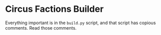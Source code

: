 # Circus Factions Builder

Everything important is in the `build.py` script, and that script has copious comments. Read those comments.

